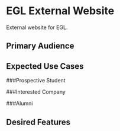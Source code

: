 EGL External Website
====================

External website for EGL.

Primary Audience
------------------


Expected Use Cases
-------------------


###Prospective Student

###Interested Company

###Alumni

Desired Features
-------------------


